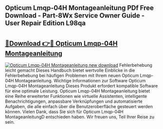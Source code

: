 ## Opticum Lmqp-04H Montageanleitung PDf Free Download - Part-8Wx Service Owner Guide - User Repair Edition L98qa

# <h2><a href="http://df7rr2a.blite.top/?on=Opticum+Lmqp-04H+Montageanleitung">🔗Download 👉🔴 Opticum Lmqp-04H Montageanleitung</a></h2>

[![Opticum Lmqp-04H Montageanleitung new download](https://i.imgur.com/lujVjoI.png)](http://df7rr2a.blite.top/?on=Opticum+Lmqp-04H+Montageanleitung)
Fehlerbehebung leicht gemacht Dieses Handbuch bietet wertvolle Einblicke in die Fehlerbehebung bei häufigen Problemen mit Ihrem neuen Opticum Lmqp-04H Montageanleitung. Wichtige Informationen zur Software Opticum Lmqp-04H Montageanleitung Dieses Produkt erfordert kompatible Software für eine optimale Leistung. Opticum Lmqp-04H Montageanleitung bietet eine Reihe erweiterter Funktionen wie virtuelle Assistenten, intelligente Benachrichtigungen, anpassbare Verknüpfungen und automatisierte Aufgaben, die alle einfach über die Benutzeroberfläche gesteuert werden können. Vielen Dank, dass Sie sich für Opticum Lmqp-04H MontageanleitungD entschieden haben. Wir freuen uns, Teil Ihrer Reise zu sein.
